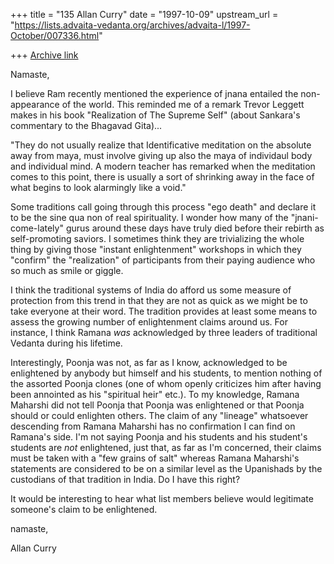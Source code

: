 +++
title = "135 Allan Curry"
date = "1997-10-09"
upstream_url = "https://lists.advaita-vedanta.org/archives/advaita-l/1997-October/007336.html"

+++
[Archive link](https://lists.advaita-vedanta.org/archives/advaita-l/1997-October/007336.html)

Namaste,

I believe Ram recently mentioned the experience of jnana entailed the
non-appearance of the world. This reminded me of a remark Trevor Leggett
makes in his book "Realization of The Supreme Self" (about Sankara's
commentary to the Bhagavad Gita)...

"They do not usually realize that Identificative meditation on the absolute
away from maya, must involve giving up also the maya of individaul body and
individual mind. A modern teacher has remarked when the meditation comes to
this point, there is usually a sort of shrinking away in the face of what
begins to look alarmingly like a void."

Some traditions call going through this process "ego death" and declare it
to be the sine qua non of real spirituality. I wonder how many of the
"jnani-come-lately" gurus around these days have truly died before their
rebirth as self-promoting saviors. I sometimes think they are trivializing
the whole thing by giving those "instant enlightenment" workshops in which
they "confirm" the "realization" of participants from their paying audience
who so much as smile or giggle.

I think the traditional systems of India do afford us some measure of
protection from this trend in that they are not as quick as we might be to
take everyone at their word. The tradition provides at least some means to
assess the growing number of enlightenment claims around us. For instance,
I think Ramana *was* acknowledged by three leaders of traditional Vedanta
during his lifetime.

Interestingly, Poonja was not, as far as I know, acknowledged to be
enlightened by anybody but himself and his students, to mention nothing of
the assorted Poonja clones (one of whom openly criticizes him after having
been annointed as his "spiritual heir" etc.). To my knowledge, Ramana
Maharshi did not tell Poonja that Poonja was enlightened or that Poonja
should or could enlighten others. The claim of any "lineage" whatsoever
descending from Ramana Maharshi has no confirmation I can find on Ramana's
side. I'm not saying Poonja and his students and his student's students are
*not* enlightened, just that, as far as I'm concerned, their claims must be
taken with a "few grains of salt" whereas Ramana Maharshi's statements are
considered to be on a similar level as the Upanishads by the custodians of
that tradition in India. Do I have this right?

It would be interesting to hear what list members believe would legitimate
someone's claim to be enlightened.

namaste,

Allan Curry

